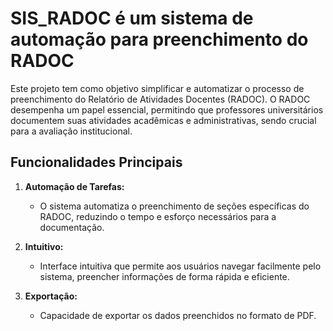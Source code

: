 # SIS_RADOC é um sistema de automação para preenchimento do RADOC

Este projeto tem como objetivo simplificar e automatizar o processo de preenchimento do Relatório de Atividades Docentes (RADOC). O RADOC desempenha um papel essencial, permitindo que professores universitários documentem suas atividades acadêmicas e administrativas, sendo crucial para a avaliação institucional.

## Funcionalidades Principais

1. **Automação de Tarefas:**
   - O sistema automatiza o preenchimento de seções específicas do RADOC, reduzindo o tempo e esforço necessários para a documentação.

2. **Intuitivo:**
   - Interface intuitiva que permite aos usuários navegar facilmente pelo sistema, preencher informações de forma rápida e eficiente.

3. **Exportação:**
   - Capacidade de exportar os dados preenchidos no formato de PDF.
